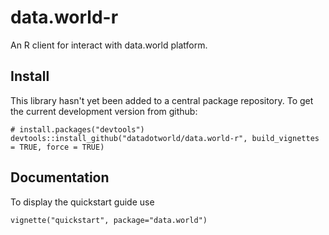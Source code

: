 # data.world-r

An R client for interact with data.world platform.

## Install

This library hasn't yet been added to a central package repository.
To get the current development version from github:
```
# install.packages("devtools")
devtools::install_github("datadotworld/data.world-r", build_vignettes = TRUE, force = TRUE)
```

## Documentation 
To display the quickstart guide use
```
vignette("quickstart", package="data.world")
```
